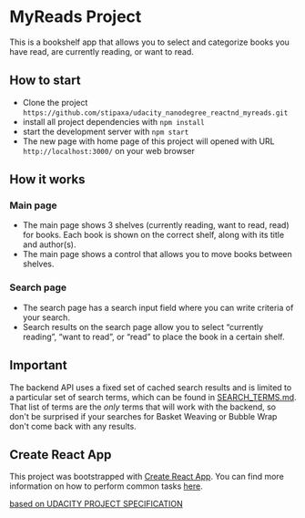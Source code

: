 # MyReads Project

This is a bookshelf app that allows you to select and categorize books you have read, are currently reading, or want to read.

## How to start
* Clone the project `https://github.com/stipaxa/udacity_nanodegree_reactnd_myreads.git`
* install all project dependencies with `npm install`
* start the development server with `npm start`
* The new page with home page of this project will opened with URL `http://localhost:3000/` on your web browser

## How it works

### Main page
* The main page shows 3 shelves (currently reading, want to read, read) for books. Each book is shown on the correct shelf, along with its title and author(s).
* The main page shows a control that allows you to move books between shelves.

### Search page
* The search page has a search input field where you can write criteria of your search.
* Search results on the search page allow you to select “currently reading”, “want to read”, or “read” to place the book in a certain shelf.

## Important
The backend API uses a fixed set of cached search results and is limited to a particular set of search terms, which can be found in [SEARCH_TERMS.md](SEARCH_TERMS.md). That list of terms are the _only_ terms that will work with the backend, so don't be surprised if your searches for Basket Weaving or Bubble Wrap don't come back with any results.

## Create React App

This project was bootstrapped with [Create React App](https://github.com/facebookincubator/create-react-app). You can find more information on how to perform common tasks [here](https://github.com/facebookincubator/create-react-app/blob/master/packages/react-scripts/template/README.md).

[based on UDACITY PROJECT SPECIFICATION](https://review.udacity.com/#!/rubrics/918/view)
